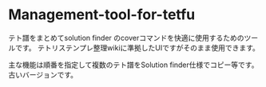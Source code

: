 # Management-tool-for-tetfu

テト譜をまとめてsolution finder のcoverコマンドを快適に使用するためのツールです。
テトリステンプレ整理wikiに準拠したUIですがそのまま使用できます。

主な機能は順番を指定して複数のテト譜をSolution finder仕様でコピー等です。
古いバージョンです。
